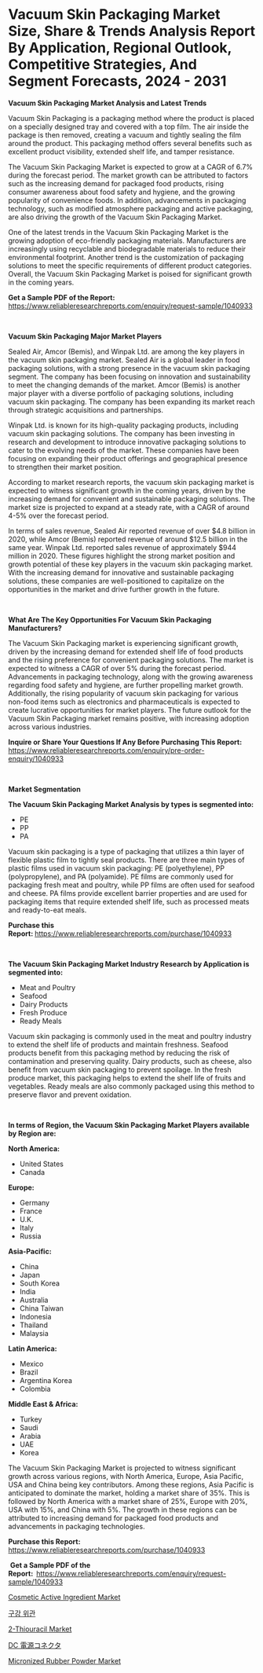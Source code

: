 <p><h1>Vacuum Skin Packaging Market Size, Share & Trends Analysis Report By Application, Regional Outlook, Competitive Strategies, And Segment Forecasts, 2024 - 2031</h1></p><p><strong>Vacuum Skin Packaging Market Analysis and Latest Trends</strong></p>
<p><p>Vacuum Skin Packaging is a packaging method where the product is placed on a specially designed tray and covered with a top film. The air inside the package is then removed, creating a vacuum and tightly sealing the film around the product. This packaging method offers several benefits such as excellent product visibility, extended shelf life, and tamper resistance.</p><p>The Vacuum Skin Packaging Market is expected to grow at a CAGR of 6.7% during the forecast period. The market growth can be attributed to factors such as the increasing demand for packaged food products, rising consumer awareness about food safety and hygiene, and the growing popularity of convenience foods. In addition, advancements in packaging technology, such as modified atmosphere packaging and active packaging, are also driving the growth of the Vacuum Skin Packaging Market.</p><p>One of the latest trends in the Vacuum Skin Packaging Market is the growing adoption of eco-friendly packaging materials. Manufacturers are increasingly using recyclable and biodegradable materials to reduce their environmental footprint. Another trend is the customization of packaging solutions to meet the specific requirements of different product categories. Overall, the Vacuum Skin Packaging Market is poised for significant growth in the coming years.</p></p>
<p><strong>Get a Sample PDF of the Report:&nbsp;</strong> <a href="https://www.reliableresearchreports.com/enquiry/request-sample/1040933">https://www.reliableresearchreports.com/enquiry/request-sample/1040933</a></p>
<p>&nbsp;</p>
<p><strong>Vacuum Skin Packaging Major Market Players</strong></p>
<p><p>Sealed Air, Amcor (Bemis), and Winpak Ltd. are among the key players in the vacuum skin packaging market. Sealed Air is a global leader in food packaging solutions, with a strong presence in the vacuum skin packaging segment. The company has been focusing on innovation and sustainability to meet the changing demands of the market. Amcor (Bemis) is another major player with a diverse portfolio of packaging solutions, including vacuum skin packaging. The company has been expanding its market reach through strategic acquisitions and partnerships.</p><p>Winpak Ltd. is known for its high-quality packaging products, including vacuum skin packaging solutions. The company has been investing in research and development to introduce innovative packaging solutions to cater to the evolving needs of the market. These companies have been focusing on expanding their product offerings and geographical presence to strengthen their market position.</p><p>According to market research reports, the vacuum skin packaging market is expected to witness significant growth in the coming years, driven by the increasing demand for convenient and sustainable packaging solutions. The market size is projected to expand at a steady rate, with a CAGR of around 4-5% over the forecast period.</p><p>In terms of sales revenue, Sealed Air reported revenue of over $4.8 billion in 2020, while Amcor (Bemis) reported revenue of around $12.5 billion in the same year. Winpak Ltd. reported sales revenue of approximately $944 million in 2020. These figures highlight the strong market position and growth potential of these key players in the vacuum skin packaging market. With the increasing demand for innovative and sustainable packaging solutions, these companies are well-positioned to capitalize on the opportunities in the market and drive further growth in the future.</p></p>
<p>&nbsp;</p>
<p><strong>What Are The Key Opportunities For Vacuum Skin Packaging Manufacturers?</strong></p>
<p><p>The Vacuum Skin Packaging market is experiencing significant growth, driven by the increasing demand for extended shelf life of food products and the rising preference for convenient packaging solutions. The market is expected to witness a CAGR of over 5% during the forecast period. Advancements in packaging technology, along with the growing awareness regarding food safety and hygiene, are further propelling market growth. Additionally, the rising popularity of vacuum skin packaging for various non-food items such as electronics and pharmaceuticals is expected to create lucrative opportunities for market players. The future outlook for the Vacuum Skin Packaging market remains positive, with increasing adoption across various industries.</p></p>
<p><strong>Inquire or Share Your Questions If Any Before Purchasing This Report:</strong> <a href="https://www.reliableresearchreports.com/enquiry/pre-order-enquiry/1040933">https://www.reliableresearchreports.com/enquiry/pre-order-enquiry/1040933</a></p>
<p>&nbsp;</p>
<p><strong>Market Segmentation</strong></p>
<p><strong>The Vacuum Skin Packaging Market Analysis by types is segmented into:</strong></p>
<p><ul><li>PE</li><li>PP</li><li>PA</li></ul></p>
<p><p>Vacuum skin packaging is a type of packaging that utilizes a thin layer of flexible plastic film to tightly seal products. There are three main types of plastic films used in vacuum skin packaging: PE (polyethylene), PP (polypropylene), and PA (polyamide). PE films are commonly used for packaging fresh meat and poultry, while PP films are often used for seafood and cheese. PA films provide excellent barrier properties and are used for packaging items that require extended shelf life, such as processed meats and ready-to-eat meals.</p></p>
<p><strong>Purchase this Report:&nbsp;</strong><a href="https://www.reliableresearchreports.com/purchase/1040933">https://www.reliableresearchreports.com/purchase/1040933</a></p>
<p>&nbsp;</p>
<p><strong>The Vacuum Skin Packaging Market Industry Research by Application is segmented into:</strong></p>
<p><ul><li>Meat and Poultry</li><li>Seafood</li><li>Dairy Products</li><li>Fresh Produce</li><li>Ready Meals</li></ul></p>
<p><p>Vacuum skin packaging is commonly used in the meat and poultry industry to extend the shelf life of products and maintain freshness. Seafood products benefit from this packaging method by reducing the risk of contamination and preserving quality. Dairy products, such as cheese, also benefit from vacuum skin packaging to prevent spoilage. In the fresh produce market, this packaging helps to extend the shelf life of fruits and vegetables. Ready meals are also commonly packaged using this method to preserve flavor and prevent oxidation.</p></p>
<p>&nbsp;</p>
<p><strong>In terms of Region, the Vacuum Skin Packaging Market Players available by Region are:</strong></p>
<p>
    <p> <strong> North America: </strong>
        <ul>
            <li>United States</li>
            <li>Canada</li>
        </ul>
        </p> 
    <p> <strong> Europe: </strong>
        <ul>
            <li>Germany</li>
            <li>France</li>
            <li>U.K.</li>
            <li>Italy</li>
            <li>Russia</li>
        </ul>
        </p> 
    <p> <strong> Asia-Pacific: </strong>
        <ul>
            <li>China</li>
            <li>Japan</li>
            <li>South Korea</li>
            <li>India</li>
            <li>Australia</li>
            <li>China Taiwan</li>
            <li>Indonesia</li>
            <li>Thailand</li>
            <li>Malaysia</li>
        </ul>
        </p> 
    <p> <strong> Latin America: </strong>
        <ul>
            <li>Mexico</li>
            <li>Brazil</li>
            <li>Argentina Korea</li>
            <li>Colombia</li>
        </ul>
        </p> 
    <p> <strong> Middle East & Africa: </strong>
        <ul>
            <li>Turkey</li>
            <li>Saudi</li>
            <li>Arabia</li>
            <li>UAE</li>
            <li>Korea</li>
        </ul>
    </p>
    </p>
<p><p>The Vacuum Skin Packaging Market is projected to witness significant growth across various regions, with North America, Europe, Asia Pacific, USA and China being key contributors. Among these regions, Asia Pacific is anticipated to dominate the market, holding a market share of 35%. This is followed by North America with a market share of 25%, Europe with 20%, USA with 15%, and China with 5%. The growth in these regions can be attributed to increasing demand for packaged food products and advancements in packaging technologies.</p></p>
<p><strong>Purchase this Report: </strong><a href="https://www.reliableresearchreports.com/purchase/1040933">https://www.reliableresearchreports.com/purchase/1040933</a></p>
<p>&nbsp;<strong>Get a Sample PDF of the Report:&nbsp;&nbsp;</strong><a href="https://www.reliableresearchreports.com/enquiry/request-sample/1040933">https://www.reliableresearchreports.com/enquiry/request-sample/1040933</a></p>
<p><strong></strong></p>
<p><p><a href="https://github.com/jerrycopelandthomaswsqd8q/Market-Research-Report-List-1/blob/main/cosmetic-active-ingredient-market.md">Cosmetic Active Ingredient Market</a></p><p><a href="https://github.com/nuekbpymrrz5/Market-Research-Report-List-1/blob/main/9134628191488.md">구강 위관</a></p><p><a href="https://issuu.com/reportprime-2/docs/2-thiouracil-market-size-2030.pptx">2-Thiouracil Market</a></p><p><a href="https://github.com/jkjreqjscoxx7/Market-Research-Report-List-1/blob/main/3466068191733.md">DC 電源コネクタ</a></p><p><a href="https://github.com/brenzgnarento/Market-Research-Report-List-1/blob/main/micronized-rubber-powder-market.md">Micronized Rubber Powder Market</a></p></p>